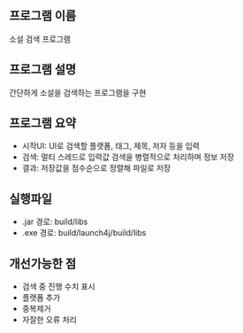 ## 프로그램 이름
소설 검색 프로그램

## 프로그램 설명
간단하게 소설을 검색하는 프로그램을 구현

## 프로그램 요약
- 시작UI: UI로 검색할 플랫폼, 태그, 제목, 저자 등을 입력
- 검색: 멀티 스레드로 입력값 검색을 병렬적으로 처리하며 정보 저장
- 결과: 저장값을 점수순으로 정렬해 파일로 저장

## 실행파일
- .jar 경로: build/libs
- .exe 경로: build/launch4j/build/libs

## 개선가능한 점
- 검색 중 진행 수치 표시
- 플랫폼 추가
- 중복제거
- 자잘한 오류 처리
